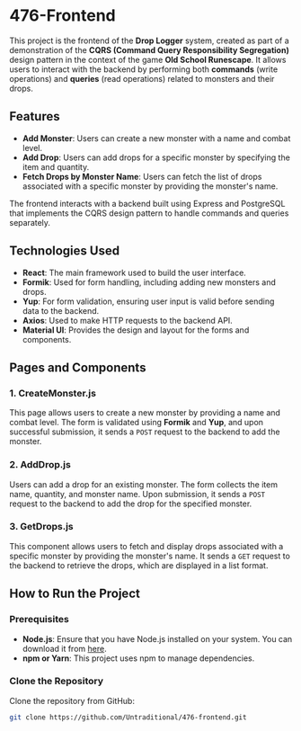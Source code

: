 # 476-Frontend

This project is the frontend of the **Drop Logger** system, created as part of a demonstration of the **CQRS (Command Query Responsibility Segregation)** design pattern in the context of the game **Old School Runescape**. It allows users to interact with the backend by performing both **commands** (write operations) and **queries** (read operations) related to monsters and their drops.

## Features

- **Add Monster**: Users can create a new monster with a name and combat level.
- **Add Drop**: Users can add drops for a specific monster by specifying the item and quantity.
- **Fetch Drops by Monster Name**: Users can fetch the list of drops associated with a specific monster by providing the monster's name.

The frontend interacts with a backend built using Express and PostgreSQL that implements the CQRS design pattern to handle commands and queries separately.

## Technologies Used

- **React**: The main framework used to build the user interface.
- **Formik**: Used for form handling, including adding new monsters and drops.
- **Yup**: For form validation, ensuring user input is valid before sending data to the backend.
- **Axios**: Used to make HTTP requests to the backend API.
- **Material UI**: Provides the design and layout for the forms and components.

## Pages and Components

### 1. **CreateMonster.js**
This page allows users to create a new monster by providing a name and combat level. The form is validated using **Formik** and **Yup**, and upon successful submission, it sends a `POST` request to the backend to add the monster.

### 2. **AddDrop.js**
Users can add a drop for an existing monster. The form collects the item name, quantity, and monster name. Upon submission, it sends a `POST` request to the backend to add the drop for the specified monster.

### 3. **GetDrops.js**
This component allows users to fetch and display drops associated with a specific monster by providing the monster's name. It sends a `GET` request to the backend to retrieve the drops, which are displayed in a list format.

## How to Run the Project

### Prerequisites

- **Node.js**: Ensure that you have Node.js installed on your system. You can download it from [here](https://nodejs.org/).
- **npm or Yarn**: This project uses npm to manage dependencies.

### Clone the Repository

Clone the repository from GitHub:

```bash
git clone https://github.com/Untraditional/476-frontend.git
